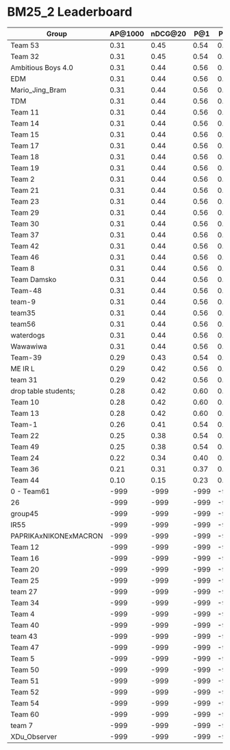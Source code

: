 # BM25_2 Leaderboard

| Group | AP@1000 | nDCG@20 | P@1 | P@5 |
|-----|-----|-----|-----|-----|
| Team 53 | 0.31 | 0.45 | 0.54 | 0.42 |
| Team 32 | 0.31 | 0.45 | 0.54 | 0.40 |
| Ambitious Boys 4.0 | 0.31 | 0.44 | 0.56 | 0.42 |
| EDM | 0.31 | 0.44 | 0.56 | 0.42 |
| Mario_Jing_Bram | 0.31 | 0.44 | 0.56 | 0.42 |
| TDM | 0.31 | 0.44 | 0.56 | 0.42 |
| Team 11 | 0.31 | 0.44 | 0.56 | 0.42 |
| Team 14 | 0.31 | 0.44 | 0.56 | 0.42 |
| Team 15 | 0.31 | 0.44 | 0.56 | 0.42 |
| Team 17 | 0.31 | 0.44 | 0.56 | 0.42 |
| Team 18 | 0.31 | 0.44 | 0.56 | 0.42 |
| Team 19 | 0.31 | 0.44 | 0.56 | 0.42 |
| Team 2 | 0.31 | 0.44 | 0.56 | 0.42 |
| Team 21 | 0.31 | 0.44 | 0.56 | 0.42 |
| Team 23 | 0.31 | 0.44 | 0.56 | 0.42 |
| Team 29 | 0.31 | 0.44 | 0.56 | 0.42 |
| Team 30 | 0.31 | 0.44 | 0.56 | 0.42 |
| Team 37 | 0.31 | 0.44 | 0.56 | 0.42 |
| Team 42 | 0.31 | 0.44 | 0.56 | 0.42 |
| Team 46 | 0.31 | 0.44 | 0.56 | 0.42 |
| Team 8 | 0.31 | 0.44 | 0.56 | 0.42 |
| Team Damsko | 0.31 | 0.44 | 0.56 | 0.42 |
| Team-48 | 0.31 | 0.44 | 0.56 | 0.42 |
| team-9 | 0.31 | 0.44 | 0.56 | 0.42 |
| team35 | 0.31 | 0.44 | 0.56 | 0.42 |
| team56 | 0.31 | 0.44 | 0.56 | 0.42 |
| waterdogs | 0.31 | 0.44 | 0.56 | 0.42 |
| Wawawiwa | 0.31 | 0.44 | 0.56 | 0.42 |
| Team-39 | 0.29 | 0.43 | 0.54 | 0.40 |
| ME IR L | 0.29 | 0.42 | 0.56 | 0.39 |
| team 31 | 0.29 | 0.42 | 0.56 | 0.39 |
| drop table students; | 0.28 | 0.42 | 0.60 | 0.37 |
| Team 10 | 0.28 | 0.42 | 0.60 | 0.37 |
| Team 13 | 0.28 | 0.42 | 0.60 | 0.37 |
| Team-1 | 0.26 | 0.41 | 0.54 | 0.41 |
| Team 22 | 0.25 | 0.38 | 0.54 | 0.36 |
| Team 49 | 0.25 | 0.38 | 0.54 | 0.36 |
| Team 24 | 0.22 | 0.34 | 0.40 | 0.28 |
| Team 36 | 0.21 | 0.31 | 0.37 | 0.29 |
| Team 44 | 0.10 | 0.15 | 0.23 | 0.14 |
| 0 - Team61 | -999 | -999 | -999 | -999 |
| 26 | -999 | -999 | -999 | -999 |
| group45 | -999 | -999 | -999 | -999 |
| IR55 | -999 | -999 | -999 | -999 |
| PAPRIKAxNIKONExMACRON | -999 | -999 | -999 | -999 |
| Team 12 | -999 | -999 | -999 | -999 |
| Team 16 | -999 | -999 | -999 | -999 |
| Team 20 | -999 | -999 | -999 | -999 |
| Team 25 | -999 | -999 | -999 | -999 |
| team 27 | -999 | -999 | -999 | -999 |
| Team 34 | -999 | -999 | -999 | -999 |
| Team 4 | -999 | -999 | -999 | -999 |
| Team 40 | -999 | -999 | -999 | -999 |
| team 43 | -999 | -999 | -999 | -999 |
| Team 47 | -999 | -999 | -999 | -999 |
| Team 5 | -999 | -999 | -999 | -999 |
| Team 50 | -999 | -999 | -999 | -999 |
| Team 51 | -999 | -999 | -999 | -999 |
| Team 52 | -999 | -999 | -999 | -999 |
| Team 54 | -999 | -999 | -999 | -999 |
| Team 60 | -999 | -999 | -999 | -999 |
| team 7 | -999 | -999 | -999 | -999 |
| XDu_Observer | -999 | -999 | -999 | -999 |

